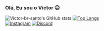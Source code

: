 ### Olá, Eu sou o Victor 😉

![Victor-br-santo's GitHub stats](https://github-readme-stats.vercel.app/api?username=Victor-br-santo&show_icons=true&theme=dark)
[![Top Langs](https://github-readme-stats.vercel.app/api/top-langs/?username=anuraghazra)](https://github.com/anuraghazra/github-readme-stats)
<br>
[![Instagram](https://img.shields.io/badge/Gmail-D14836?style=for-the-badge&logo=gmail&logoColor=white)](mailto:neewjax@gmail.com)
[![Discord](https://img.shields.io/badge/Discord-7289DA?style=for-the-badge&logo=discord&logoColor=white)](https://discord.com/users/820828835440230400)

